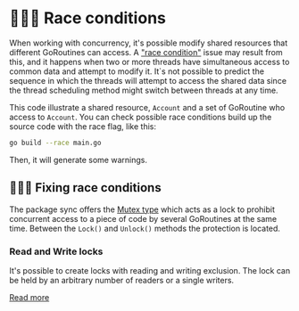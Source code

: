 # 🏃🏻‍♀️ Race conditions

When working with concurrency, it's possible modify shared resources that different GoRoutines can access.
A ["race condition"](https://en.wikipedia.org/wiki/Race_condition#In_software) issue may result from this, and it happens when two or more threads have simultaneous access to common data and attempt to modify it. 
It`s not possible to predict the sequence in which the threads will attempt to access the shared data since the thread scheduling method might switch between threads at any time.

This code illustrate a shared resource, `Account` and a set of GoRoutine who access to `Account`.
You can check possible race conditions build up the source code with the race flag, like this:
```bash
go build --race main.go
```
Then, it will generate some warnings.

## 👩🏻‍🔬 Fixing race conditions

The package sync offers the [Mutex type](https://go.dev/tour/concurrency/9) which acts as a lock to prohibit concurrent access to a piece of code by several GoRoutines at the same time. Between the `Lock()` and `Unlock()` methods the protection is located.

### Read and Write locks

It's possible to create locks with reading and writing exclusion.
The lock can be held by an arbitrary number of readers or a single writers.

[Read more](https://pkg.go.dev/sync#RWMutex)

